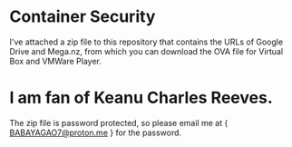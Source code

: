 # Container Security

I've attached a zip file to this repository that contains the URLs of Google Drive and Mega.nz, from which you can download the OVA file for Virtual Box and VMWare Player.

# I am fan of Keanu Charles Reeves.

The zip file is password protected, so please email me at { BABAYAGAO7@proton.me } for the password.

